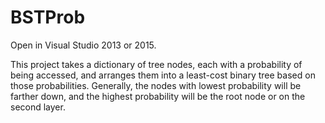 # BSTProb #

Open in Visual Studio 2013 or 2015.

This project takes a dictionary of tree nodes, each with a probability of being accessed, and arranges them into a least-cost binary tree based on those probabilities. Generally, the nodes with lowest probability will be farther down, and the highest probability will be the root node or on the second layer.